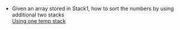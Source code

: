 - Given an array stored in Stack1, how to sort the numbers by using additional two stacks  
  [Using one temp stack](https://www.geeksforgeeks.org/sort-stack-using-temporary-stack/)    
